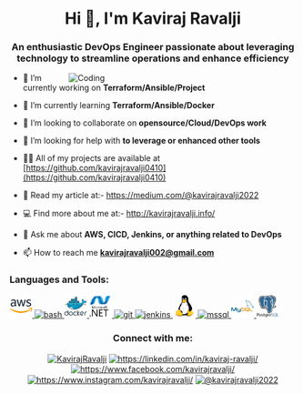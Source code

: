 <h1 align="center">Hi 👋, I'm Kaviraj Ravalji</h1>
<h3 align="center">An enthusiastic DevOps Engineer passionate about leveraging technology to streamline operations and enhance efficiency</h3>
<img align="right"alt="Coding" width="400" src="https://www.codemotion.com/magazine/wp-content/uploads/2020/09/devops-1024x527.png"> 

- 🔭 I’m currently working on **Terraform/Ansible/Project**

- 🌱 I’m currently learning **Terraform/Ansible/Docker**

- 👯 I’m looking to collaborate on **opensource/Cloud/DevOps work**

- 🤝 I’m looking for help with **to leverage or enhanced other tools**

- 👨‍💻 All of my projects are available at [https://github.com/kavirajravalji0410](https://github.com/kavirajravalji0410)

- 📑 Read my article at:- https://medium.com/@kavirajravalji2022

- 💻 Find more about me at:- http://kavirajravalji.info/

- 💬 Ask me about **AWS, CICD, Jenkins, or anything related to DevOps**

- 📫 How to reach me **kavirajravalji002@gmail.com**


<h3 align="left">Languages and Tools:</h3>
<p align="left"> <a href="https://aws.amazon.com" target="_blank" rel="noreferrer"> <img src="https://raw.githubusercontent.com/devicons/devicon/master/icons/amazonwebservices/amazonwebservices-original-wordmark.svg" alt="aws" width="40" height="40"/> </a> <a href="https://www.gnu.org/software/bash/" target="_blank" rel="noreferrer"> <img src="https://www.vectorlogo.zone/logos/gnu_bash/gnu_bash-icon.svg" alt="bash" width="40" height="40"/> </a> <a href="https://www.docker.com/" target="_blank" rel="noreferrer"> <img src="https://raw.githubusercontent.com/devicons/devicon/master/icons/docker/docker-original-wordmark.svg" alt="docker" width="40" height="40"/> </a> <a href="https://dotnet.microsoft.com/" target="_blank" rel="noreferrer"> <img src="https://raw.githubusercontent.com/devicons/devicon/master/icons/dot-net/dot-net-original-wordmark.svg" alt="dotnet" width="40" height="40"/> </a> <a href="https://git-scm.com/" target="_blank" rel="noreferrer"> <img src="https://www.vectorlogo.zone/logos/git-scm/git-scm-icon.svg" alt="git" width="40" height="40"/> </a> <a href="https://www.jenkins.io" target="_blank" rel="noreferrer"> <img src="https://www.vectorlogo.zone/logos/jenkins/jenkins-icon.svg" alt="jenkins" width="40" height="40"/> </a> <a href="https://www.linux.org/" target="_blank" rel="noreferrer"> <img src="https://raw.githubusercontent.com/devicons/devicon/master/icons/linux/linux-original.svg" alt="linux" width="40" height="40"/> </a> <a href="https://www.microsoft.com/en-us/sql-server" target="_blank" rel="noreferrer"> <img src="https://www.svgrepo.com/show/303229/microsoft-sql-server-logo.svg" alt="mssql" width="40" height="40"/> </a> <a href="https://www.mysql.com/" target="_blank" rel="noreferrer"> <img src="https://raw.githubusercontent.com/devicons/devicon/master/icons/mysql/mysql-original-wordmark.svg" alt="mysql" width="40" height="40"/> </a> <a href="https://www.postgresql.org" target="_blank" rel="noreferrer"> <img src="https://raw.githubusercontent.com/devicons/devicon/master/icons/postgresql/postgresql-original-wordmark.svg" alt="postgresql" width="40" height="40"/> </a> </p>

<h3 align="center">Connect with me:</h3>
<p align="center">
<a href="https://twitter.com/KavirajRavalji" target="blank"><img align="center" src="https://raw.githubusercontent.com/rahuldkjain/github-profile-readme-generator/master/src/images/icons/Social/twitter.svg" alt="KavirajRavalji" height="30" width="40" /></a>
<a href="https://linkedin.com/in/https://linkedin.com/in/kaviraj-ravalji/" target="blank"><img align="center" src="https://raw.githubusercontent.com/rahuldkjain/github-profile-readme-generator/master/src/images/icons/Social/linked-in-alt.svg" alt="https://linkedin.com/in/kaviraj-ravalji/" height="30" width="40" /></a>
<a href="https://fb.com/https://www.facebook.com/kavirajravalji/" target="blank"><img align="center" src="https://raw.githubusercontent.com/rahuldkjain/github-profile-readme-generator/master/src/images/icons/Social/facebook.svg" alt="https://www.facebook.com/kavirajravalji/" height="30" width="40" /></a>
<a href="https://instagram.com/https://www.instagram.com/kavirajravalji/" target="blank"><img align="center" src="https://raw.githubusercontent.com/rahuldkjain/github-profile-readme-generator/master/src/images/icons/Social/instagram.svg" alt="https://www.instagram.com/kavirajravalji/" height="30" width="40" /></a>
<a href="https://medium.com/@kavirajravalji2022" target="blank"><img align="center" src="https://raw.githubusercontent.com/rahuldkjain/github-profile-readme-generator/master/src/images/icons/Social/medium.svg" alt="@kavirajravalji2022" height="30" width="40" /></a>
</p>

